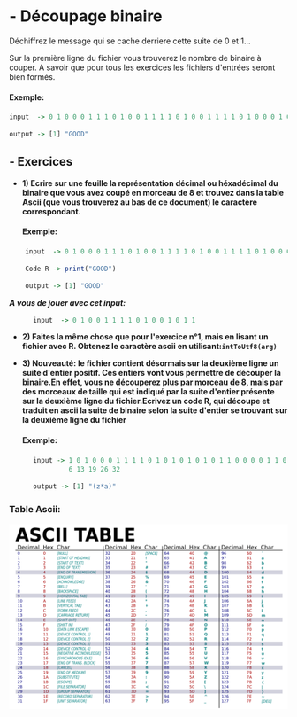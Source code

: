 # - Découpage binaire

  Déchiffrez le message qui se cache derriere cette suite de 0 et 1...
  
  Sur la première ligne du fichier vous trouverez le nombre de binaire à couper.
  A savoir que pour tous les exercices les fichiers d'entrées seront bien formés.
####  Exemple:
```R
input  -> 0 1 0 0 0 1 1 1 0 1 0 0 1 1 1 1 0 1 0 0 1 1 1 1 0 1 0 0 0 1 0 0
```
```R
output -> [1] "GOOD"
```

  
## - Exercices
  
+ **1) Ecrire sur une feuille la représentation décimal ou héxadécimal du binaire que vous avez coupé en morceau de 8 et trouvez dans la table Ascii (que vous trouverez au bas de ce document) le caractère correspondant.**
  
  ####  Exemple:

```R
    input  -> 0 1 0 0 0 1 1 1 0 1 0 0 1 1 1 1 0 1 0 0 1 1 1 1 0 1 0 0 0 1 0 0
```
```R
    Code R -> print("GOOD")
```
```R
    output -> [1] "GOOD"
```
  ***A vous de jouer avec cet input:***
```R
      input  -> 0 1 0 0 1 1 1 1 0 1 0 0 1 0 1 1
```

+ **2) Faites la même chose que pour l'exercice n°1, mais en lisant un fichier avec R. Obtenez le caractère ascii en utilisant:```intToUtf8(arg)```**

+ **3) Nouveauté: le fichier contient désormais sur la deuxième ligne un suite d'entier positif. Ces entiers vont vous permettre de découper la binaire.En effet, vous ne découperez plus par morceau de 8, mais par des morceaux de taille qui est indiqué par la suite d'entier présente sur la deuxième ligne du fichier.Ecrivez un code R, qui découpe et traduit en ascii la suite de binaire selon la suite d'entier se trouvant sur la deuxième ligne du fichier**
  #### Exemple:

```R
      input -> 1 0 1 0 0 0 1 1 1 1 0 1 0 1 0 1 0 1 0 1 1 0 0 0 0 1 1 0 1 0 0 1
               6 13 19 26 32
```
```R
      output -> [1] "(z*a)"
```


### Table Ascii:
 
![Alt text](/ressources/table_ascii.png)

